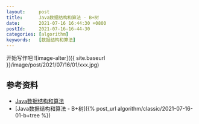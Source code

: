 ```yaml
---
layout:     post
title:      Java数据结构和算法 - B+树
date:       2021-07-16 16:44:30 +0800
postId:     2021-07-16-16-44-30
categories: [algorithm]
keywords:   [数据结构和算法]
---
```


开始写作吧
![image-alter]({{ site.baseurl }}/image/post/2021/07/16/01/xxx.jpg)

## 参考资料

* [Java数据结构和算法](https://book.douban.com/subject/1144007/)
* [Java数据结构和算法 - B+树]({% post_url algorithm/classic/2021-07-16-01-b+tree %})
